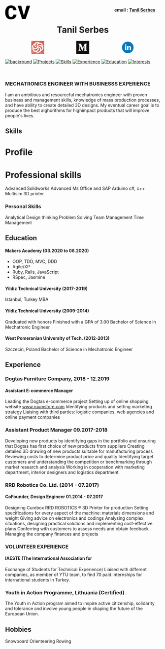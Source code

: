 <a name="cv"><img align="left" src="./images/cv.png" height="50"/></a>

<h4 align="right">email&nbsp;:&nbsp;<a href="mailto:serbestanil@gmail.com">Tanil Serbes</a>&nbsp;&nbsp;&nbsp;&nbsp;&nbsp;</h4>

<h1 align="center">Tanil Serbes</h1>

<p align="center">
<a href="https://www.codewars.com/users/tanilserbes">
<img src=./images/codewars.png  alt="codewars" hspace="50" height="42" width="42"></a>

<a href="https://medium.com/@serbestanil/google-coding-interview-questions-part-g1-extended-analysis-e20bb7edc25c">
<img src=./images/Medium-App-Icon-2017.png  alt="medium" hspace="50" height="42" width="42"></a>

<a href="https://www.linkedin.com/in/tanilserbes/">
<img src=./images/linkedin_circle_color-512.png alt="linkedin" hspace="50" height="42" width="42"></a></p>

[![backround](https://img.shields.io/badge/-Background-orange)](#Backround)
[![Projects](https://img.shields.io/badge/-Projects-grey)](#Projects)
[![Skills](https://img.shields.io/badge/-Skills-orange)](#Skills)
[![Experience](https://img.shields.io/badge/-Experience-grey)](#Experience)
[![Education](https://img.shields.io/badge/-Education-orange)](#Education)
[![Interests](https://img.shields.io/badge/-Interests-grey)](#Interests)

<a href="https://sourcerer.io/tanilserbes"><img src="https://img.shields.io/badge/JavaScript-225%20commits-orange.svg" alt=""></a>
<a href="https://sourcerer.io/tanilserbes"><img src="https://img.shields.io/badge/Ruby-157%20commits-orange.svg" alt=""></a>
<a href="https://sourcerer.io/tanilserbes"><img src="https://img.shields.io/badge/HTML-166%20commits-orange.svg" alt=""></a>
<a href="https://sourcerer.io/tanilserbes"><img src="https://img.shields.io/badge/CSS-123%20commits-orange.svg" alt=""></a>
<a href="https://sourcerer.io/tanilserbes"><img src="https://img.shields.io/badge/SQL-49%20commits-orange.svg" alt=""></a>

<div align="left">

### MECHATRONICS ENGINEER WITH BUSINESSS EXPERIENCE

I am an ambitious and resourceful mechatronics engineer with
proven business and management skills, knowledge of mass
production processes, and have ability to create detailed 3D designs.
My eventual career goal is to produce the best alghorithms for highimpact
products that will improve people's lives.

## Skills

# Profile

# Professional skills

Advanced Solidworks
Advanced Ms Office and SAP
Arduino
c#, c++
Multisim
3D printer

### Personal Skills

Analytical
Design thinking
Problem Solving
Team Management
Time Management

## Education

#### Makers Academy (03.2020 to 06.2020)

- OOP, TDD, MVC, DDD
- Agile/XP
- Ruby, Rails, JavaScript
- RSpec, Jasmine

#### Yildiz Technical University (2017-2019)

Istanbul, Turkey
MBA

#### Yildiz Technical University (2009-2014)

Graduated with honors
Finished with a GPA of 3.00
Bachelor of Science in Mechatronic Engineer

#### West Pomeranian University of Tech. (2012-2013)

Szczecin, Poland
Bachelor of Science in Mechatronic Engineer

## Experience

### Dogtas Furniture Company, 2018 - 12.2019

#### Assistant E-commerce Manager

Leading the Dogtas e-commerce project
Setting up of online shopping website www.ruumstore.com
Identifying products and setting marketing strategy
Liaising with third parties: logistic companies, web agencies
and online payment companies

### Assistant Product Manager 09.2017-2018

Developing new products by identifying gaps in the portfolio
and ensuring that Dogtas has first choice of new products from
suppliers
Creating detailed 3D drawing of new products suitable for
manufacturing process
Reviewing costs to determine product price and quality
Identifying target customers and understanding the
competition or benchmarking through market research and
analysis
Working in cooperation with marketing department, interior
designers and logistics department

### RRD Robotics Co. Ltd. (2014 - 07.2017)

#### CoFounder, Design Engineer 01.2014 - 07.2017

Designing Curebox RRD ROBOTICS ® 3D Printer for production
Setting specifications for every aspect of the machine: materials
dimensions and weight
Giving advice on electronics and codings
Analysing complex situations, designing practical solutions and
implementing cost-effective plans
Conferring with customers to assess needs and obtain feedback
Managing the company finances and projects

### VOLUNTEER EXPERIENCE

#### IAESTE (The International Association for

Exchange of Students for Technical Experience)
Liaised with different companies, as member of YTU
team, to find 70 paid internships for international
students in Turkey.

### Youth in Action Programme, Lithuania (Certified)

The Youth in Action program aimed to inspire
active citizenship, solidarity and tolerance and
involve young people in shaping the future of the
European Union.

## Hobbies

Snowboard Orienteering Rowing
